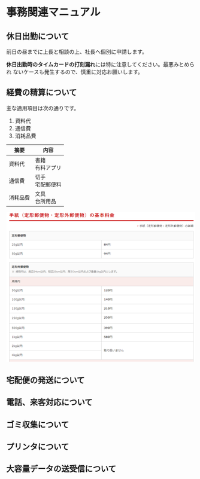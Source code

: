 # 事務関連マニュアル
## 休日出勤について
前日の昼までに上長と相談の上、社長へ個別に申請します。

**休日出勤時のタイムカードの打刻漏れ**には特に注意してください。最悪みとめられ
ないケースも発生するので、慎重に対応お願いします。
## 経費の精算について
主な適用項目は次の通りです。
1. 資料代
1. 通信費
1. 消耗品費

|摘要|内容
|--|--
|資料代|書籍<br>有料アプリ
|通信費|切手<br>宅配郵便料
|消耗品費|文具<br>台所用品

![切手代](img/post_stamp.png)

## 宅配便の発送について
## 電話、来客対応について
## ゴミ収集について
## プリンタについて
## 大容量データの送受信について
